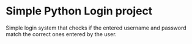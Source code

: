# Simple Python Login project

Simple login system that checks if the entered username and password match the correct ones entered by  the user.